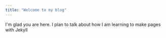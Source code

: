 ```yaml
---
title: "Welcome to my blog"
---
```


I'm glad you are here. I plan to talk about how I am learning to make pages with Jekyll
